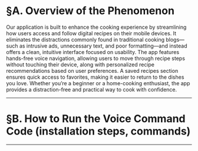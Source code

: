 # §A. Overview of the Phenomenon
Our application is built to enhance the cooking experience by streamlining how users access and follow digital recipes on their mobile devices. It eliminates the distractions commonly found in traditional cooking blogs—such as intrusive ads, unnecessary text, and poor formatting—and instead offers a clean, intuitive interface focused on usability. The app features hands-free voice navigation, allowing users to move through recipe steps without touching their device, along with personalized recipe recommendations based on user preferences. A saved recipes section ensures quick access to favorites, making it easier to return to the dishes you love. Whether you’re a beginner or a home-cooking enthusiast, the app provides a distraction-free and practical way to cook with confidence.

---------------------------------------------------------------

# §B. How to Run the Voice Command Code (installation steps, commands)

---------------------------------------------------------------
